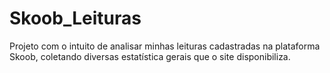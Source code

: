 # Skoob_Leituras
Projeto com o intuito de analisar minhas leituras cadastradas na plataforma Skoob, coletando diversas estatística gerais que o site disponibiliza.
